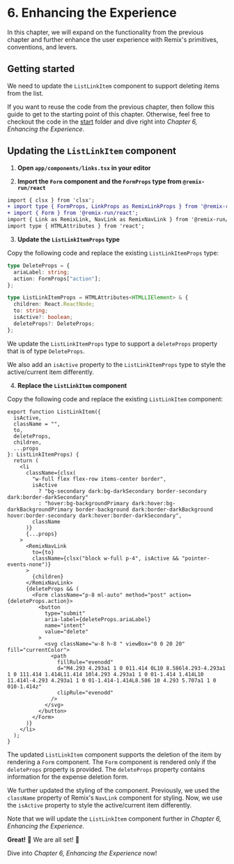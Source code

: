 # 6. Enhancing the Experience

In this chapter, we will expand on the functionality from the previous chapter and further enhance the user experience with Remix's primitives, conventions, and levers.

## Getting started

We need to update the `ListLinkItem` component to support deleting items from the list.

If you want to reuse the code from the previous chapter, then follow this guide to get to the starting point of this chapter. Otherwise, feel free to checkout the code in the [start](./start/) folder and dive right into _Chapter 6, Enhancing the Experience_.

## Updating the `ListLinkItem` component

1. **Open `app/components/links.tsx` in your editor**

2. **Import the `Form` component and the `FormProps` type from `@remix-run/react`**

```diff
import { clsx } from 'clsx';
+ import type { FormProps, LinkProps as RemixLinkProps } from '@remix-run/react';
+ import { Form } from '@remix-run/react';
import { Link as RemixLink, NavLink as RemixNavLink } from '@remix-run/react';
import type { HTMLAttributes } from 'react';
```

3. **Update the `ListLinkItemProps` type**

Copy the following code and replace the existing `ListLinkItemProps` type:

```typescript
type DeleteProps = {
  ariaLabel: string;
  action: FormProps["action"];
};

type ListLinkItemProps = HTMLAttributes<HTMLLIElement> & {
  children: React.ReactNode;
  to: string;
  isActive?: boolean;
  deleteProps?: DeleteProps;
};
```

We update the `ListLinkItemProps` type to support a `deleteProps` property that is of type `DeleteProps`.

We also add an `isActive` property to the `ListLinkItemProps` type to style the active/current item differently.

4. **Replace the `ListLinkItem` component**

Copy the following code and replace the existing `ListLinkItem` component:

```tsx
export function ListLinkItem({
  isActive,
  className = "",
  to,
  deleteProps,
  children,
  ...props
}: ListLinkItemProps) {
  return (
    <li
      className={clsx(
        "w-full flex flex-row items-center border",
        isActive
          ? "bg-secondary dark:bg-darkSecondary border-secondary dark:border-darkSecondary"
          : "hover:bg-backgroundPrimary dark:hover:bg-darkBackgroundPrimary border-background dark:border-darkBackground hover:border-secondary dark:hover:border-darkSecondary",
        className
      )}
      {...props}
    >
      <RemixNavLink
        to={to}
        className={clsx("block w-full p-4", isActive && "pointer-events-none")}
      >
        {children}
      </RemixNavLink>
      {deleteProps && (
        <Form className="p-8 ml-auto" method="post" action={deleteProps.action}>
          <button
            type="submit"
            aria-label={deleteProps.ariaLabel}
            name="intent"
            value="delete"
          >
            <svg className="w-8 h-8 " viewBox="0 0 20 20" fill="currentColor">
              <path
                fillRule="evenodd"
                d="M4.293 4.293a1 1 0 011.414 0L10 8.586l4.293-4.293a1 1 0 111.414 1.414L11.414 10l4.293 4.293a1 1 0 01-1.414 1.414L10 11.414l-4.293 4.293a1 1 0 01-1.414-1.414L8.586 10 4.293 5.707a1 1 0 010-1.414z"
                clipRule="evenodd"
              />
            </svg>
          </button>
        </Form>
      )}
    </li>
  );
}
```

The updated `ListLinkItem` component supports the deletion of the item by rendering a `Form` component. The `Form` component is rendered only if the `deleteProps` property is provided. The `deleteProps` property contains information for the expense deletion form.

We further updated the styling of the component. Previously, we used the `className` property of Remix's `NavLink` component for styling. Now, we use the `isActive` property to style the active/current item differently.

Note that we will update the `ListLinkItem` component further in _Chapter 6, Enhancing the Experience_.

**Great!** 🥳 We are all set! 🎉

Dive into _Chapter 6, Enhancing the Experience_ now!
